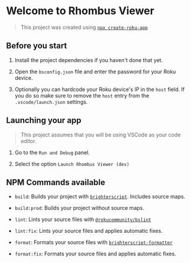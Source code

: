 # Welcome to Rhombus Viewer

> This project was created using [`npx create-roku-app`](https://github.com/haystacknews/create-roku-app)

## Before you start

1. Install the project dependencies if you haven't done that yet.

1. Open the `bsconfig.json` file and enter the password for your Roku device.

1. Optionally you can hardcode your Roku device's IP in the `host` field. If you do so make sure to remove the `host` entry from the `.vscode/launch.json` settings.

## Launching your app

> This project assumes that you will be using VSCode as your code editor.

1. Go to the `Run and Debug` panel.

1. Select the option `Launch Rhombus Viewer (dev)`

## NPM Commands available

- `build`: Builds your project with [`brighterscript`](https://github.com/rokucommunity/brighterscript). Includes source maps.

- `build:prod`: Builds your project without source maps.

- `lint`: Lints your source files with [`@rokucommunity/bslint`](https://github.com/rokucommunity/bslint)

- `lint:fix`: Lints your source files and applies automatic fixes.

- `format`: Formats your source files with [`brighterscript-formatter`](https://github.com/rokucommunity/brighterscript-formatter)

- `format:fix`: Formats your source files and applies automatic fixes.
